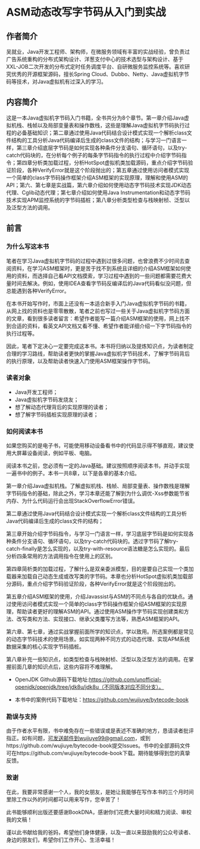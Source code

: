 # ASM动态改写字节码从入门到实战


## 作者简介
吴就业，Java开发工程师、架构师，在微服务领域有丰富的实战经验，曾负责过广告系统重构的分布式架构设计、洋葱支付中心的技术选型与架构设计、基于XXL-JOB二次开发的分布式定时任务调度平台、自研微服务监控系统等。喜欢研究优秀的开源框架源码，擅长Spring Cloud、Dubbo、Netty、Java虚拟机字节码等技术，对Java虚拟机有过深入的学习。

## 内容简介

这是一本Java虚拟机字节码入门书籍，全书共分为8个章节。第一章介绍Java虚拟机栈、栈帧以及局部变量表和操作数栈，这些是理解Java虚拟机字节码执行过程的必备基础知识；第二章通过使用Java代码结合设计模式实现一个解析class文件结构的工具分析Java代码编译后生成的class文件的结构；与学习一门语言一样，第三章介绍底层字节码是如何实现各种条件分支语句、循环语句，以及try-catch代码块的，在分析每个例子的每条字节码指令的执行过程中介绍字节码指令；第四章分析类加载过程，分析HotSpot虚拟机类加载源码，重点介绍字节码验证阶段，各种VerifyError就是这个阶段抛出的；第五章通过使用访问者模式实现一个简单的class字节码操作框架介绍ASM框架的实现原理，理解和使用ASM的API；第六、第七章是实战篇，第六章介绍如何使用动态字节码技术实现JDK动态代理、Cglib动态代理；第七章介绍如何使用Java Instrumentation和动态字节码技术实现APM监控系统的字节码插桩；第八章分析类型检查与栈映射桢、泛型以及泛型方法的调用。

## 前言

### 为什么写这本书

笔者在学习Java虚拟机字节码的过程中遇到过很多问题，也曾浪费不少时间去查阅资料，在学习ASM框架时，更是苦于找不到系统且详细的介绍ASM框架如何使用的资料，而选择自己看API文档摸索，学习过程中遇到的一些问题都需要花费大量时间去解决。例如，使用IDEA查看字节码反编译后的Java代码看似没问题，但总能遇到各种VerifyError。

在本书开始写作时，市面上还没有一本适合新手入门Java虚拟机字节码的书籍，从网上找的资料也是零零散散，笔者之前也写过一些关于Java虚拟机字节码方面的文章，看到很多读者留言：希望作者能写一篇介绍ASM框架的使用，网上找不到合适的资料，看英文API文档又看不懂、希望作者能详细介绍一下字节码指令的执行过程等。

因此，笔者下定决心一定要完成这本书。本书将归纳以及提炼知识点，为读者制定合理的学习路线，帮助读者更快的掌握Java虚拟机字节码技术，了解字节码背后的执行原理，以及帮助读者快速入门使用ASM框架操作字节码。

### 读者对象

* Java开发工程师；
* Java虚拟机字节码发烧友；
* 想了解动态代理背后的实现原理的读者；
* 想了解字节码插桩实现原理的读者；

### 如何阅读本书

如果您购买的是电子书，可能使用移动设备看书中的代码显示得不够直观，建议使用大屏幕设备阅读，例如平板、电脑。

阅读本书之前，您必须有一定的Java基础。建议按照顺序阅读本书，并动手实现一遍书中的例子。本书一共8章，以下是各章的基本介绍。

 第一章介绍Java虚拟机栈。了解虚拟机栈、栈帧、局部变量表、操作数栈是理解字节码指令的基础，除此之外，学习本章还能了解到为什么调优-Xss参数能节省内存、为什么代码运行会出现StackOverflowError错误。

第二章通过使用Java代码结合设计模式实现一个解析class文件结构的工具分析Java代码编译后生成的class文件的结构；

第三章开始介绍字节码指令，与学习一门语言一样，学习底层字节码是如何实现各种条件分支语句、循环语句，以及try-catch代码块的。透过字节码了解try-catch-finally是怎么实现的，以及try-with-resource语法糖是怎么实现的。最后分析四条常用的方法调用指令在使用上的区别。

第四章简析类的加载过程，了解什么是双亲委派模型，目的是要自己实现一个类加载器来加载自己动态生成或改写类的字节码。本章也分析HotSpot虚拟机类加载部分源码，重点介绍字节码验证阶段，各种VerifyError就是这个阶段抛出的。

第五章介绍ASM框架的使用，介绍Javassist与ASM的不同点与各自的优缺点。通过使用访问者模式实现一个简单的class字节码操作框架介绍ASM框架的实现原理，帮助读者更好的理解ASM的API。通过使用ASM操作字节码实现创建类和方法、改写类和方法、实现接口、继承父类覆写方法等，熟悉ASM框架的API。

第六章、第七章，通过实战掌握前面所学的知识点，学以致用。所选案例都是常见的动态字节码技术的使用场景。如实现两种不同方式的动态代理、实现APM系统数据采集的核心实现字节码插桩。

第八章补充一些知识点，如类型检查与栈映射桢、泛型以及泛型方法的调用。在掌握前面几章的知识点后，这些内容将不难理解。

* OpenJDK Github源码下载地址:https://github.com/unofficial-openjdk/openjdk/tree/jdk8u/jdk8u（不同版本对应不同分支）。

* 本书中的案例代码下载地址：https://github.com/wujiuye/bytecode-book

### 勘误与支持

由于作者水平有限，书中难免存在一些错误或是表述不准确的地方，恳请读者批评指正。如有问题，可发送邮件到wujiuye99@gmail.com，或到https://github.com/wujiuye/bytecode-book提交Issues。书中的全部源码文件可在https://github.com/wujiuye/bytecode-book下载。期待能够得到您的真挚反馈。

### 致谢

在此，我要非常感谢一个人，我的女朋友，是她让我能够在写作本书的三个月时间里除工作以外的时间都可以用来写作，您辛苦了！

此书能够顺利出版还要感谢BookDNA，感谢你们花费大量时间和精力阅读、审校我的文稿！

谨以此书献给我的爸妈，希望他们身体健康，以及一直以来鼓励我的公众号读者、身边的朋友们，希望你们工作开心、生活幸福！